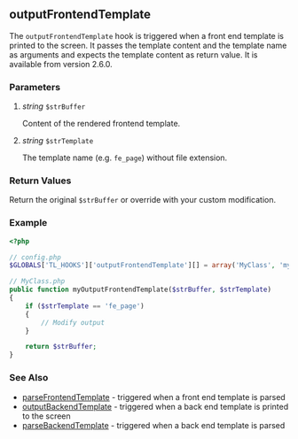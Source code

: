 outputFrontendTemplate
----------------------

The `outputFrontendTemplate` hook is triggered when a front end template is printed to the screen. It passes the template content and the template name as arguments and expects the template content as return value. It is available from version 2.6.0.


### Parameters ###

1. *string* `$strBuffer`

	Content of the rendered frontend template.

2. *string* `$strTemplate`

	The template name (e.g. `fe_page`) without file extension.


### Return Values ###

Return the original `$strBuffer` or override with your custom modification.


### Example ###

```php
<?php

// config.php
$GLOBALS['TL_HOOKS']['outputFrontendTemplate'][] = array('MyClass', 'myOutputFrontendTemplate');

// MyClass.php
public function myOutputFrontendTemplate($strBuffer, $strTemplate)
{
    if ($strTemplate == 'fe_page')
    {
        // Modify output
    }

    return $strBuffer;
}
```


### See Also ###

- [parseFrontendTemplate](parseFrontendTemplate.md) - triggered when a front end template is parsed
- [outputBackendTemplate](outputBackendTemplate.md) - triggered when a back end template is printed to the screen
- [parseBackendTemplate](parseBackendTemplate.md) - triggered when a back end template is parsed
